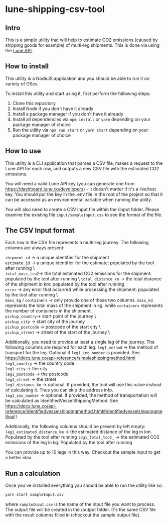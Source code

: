 lune-shipping-csv-tool
======================

## Intro

This is a simple utility that will help to estimate CO2 emissions (caused by shipping goods for example) of multi-leg shipments.
This is done via using the [Lune API](https://docs.lune.co).

## How to install

This utility is a NodeJS application and you should be able to run it on variety of OSes.

To install this utility and start using it, first perform the following steps:

1. Clone this repository
2. Install Node if you don't have it already
3. Install a package manager if you don't have it already
4. Install all dependencies via  `npm install` or `yarn` depending on your package manager of choice
5. Run the utility via `npm run start` or `yarn start` depending on your package manager of choice

## How to use

This utility is a CLI application that parses a CSV file, makes a request to the Lune API for each row, and outputs a 
new CSV file with the estimated CO2 emissions.

You will need a valid Lune API key (you can generate one from https://dashboard.lune.co/developers) - it doesn't matter if 
it's a live/test key. You should put the key in the .env file in the root of the project so that it can be accessed
as an environmental variable when running the utility.

You will also need to create a CSV input file within the /input folder. Please examine the existing file `input/sampleInput.csv`
to see the format of the file.

## The CSV Input format

Each row in the CSV file represents a multi-leg journey. The following columns are always present: 

`shipment_id` -> a unique identifier for the shipment \
`estimate_id` -> a unique identifier for the estimate: populated by the tool after running \ 	
`total_mass_tco2`-> the total estimated CO2 emissions for the shipment: populated by the tool after running \ 
`total_distance_km` -> the total distance of the shipment in km: populated by the tool after running \
`error` -> any error that occurred while processing the shipment: populated by the tool after running \ 	
`mass_kg` / `containers` -> only provide one of these two columns. `mass_kd` represents the total mass of the shipment in kg. while `containers` represents the number of containers in the shipment. \
`pickup_country`-> start point of the journey \ 	
`pickup_city` -> start city of the journey \
`pickup_postcode` -> postcode of the start city \	
`pickup_street` -> street of the start of the journey \

Additionally, you need to provide at least a single leg of the journey. The following columns are required for each leg:
`leg1_method` -> the method of transport for the leg. Optional if `leg1_imo_number` is provided. See https://docs.lune.co/api-reference/simpleshippingmethod.html \
`leg1_country` -> the country code\
`leg1_city` -> the city\
`leg1_postcode` -> the postcode\
`leg1_street` -> the street\
`leg1_distance_km` -> optional. If provided, the tool will use this value instead of calculating it. Thus you can skip the address info.\
`leg1_imo_number` -> optional. If provided, the method of transportation will be calculated as IdentifiedVesselShippingMethod. See https://docs.lune.co/api-reference/identifiedvesselshippingmethod.html#identifiedvesselshippingmethod \

Additionally, the following columns should be present by left empty:
`leg1_estimated_distance_km` -> the estimated distance of the leg in km. Populated by the tool after running
`leg1_total_tco2_` -> the estimated CO2 emissions of the leg in kg. Populated by the tool after running

You can provide up to 10 legs in this way. Checkout the sample input to get a better idea.

## Run a calculation

Once you've installed everything you should be able to run the utility like so:
```bash
yarn start sampleInput.csv
```
where `sampleInput.csv` is the name of the input file you want to process. The output file will be created in the /output folder.
It's the same CSV file with the result columns filled in (checkout the sample output file).
